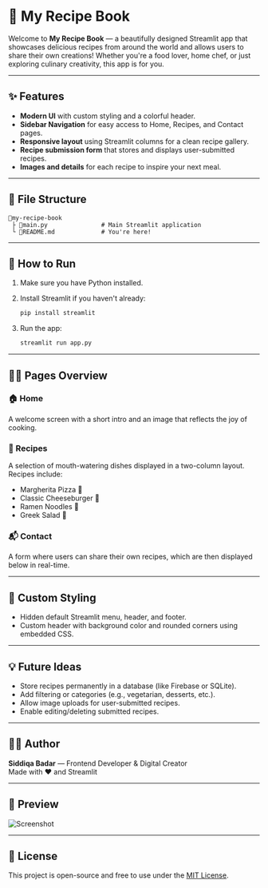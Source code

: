 # 🍔 My Recipe Book

Welcome to **My Recipe Book** — a beautifully designed Streamlit app that showcases delicious recipes from around the world and allows users to share their own creations! Whether you're a food lover, home chef, or just exploring culinary creativity, this app is for you.

---

## ✨ Features

- **Modern UI** with custom styling and a colorful header.
- **Sidebar Navigation** for easy access to Home, Recipes, and Contact pages.
- **Responsive layout** using Streamlit columns for a clean recipe gallery.
- **Recipe submission form** that stores and displays user-submitted recipes.
- **Images and details** for each recipe to inspire your next meal.

---

## 📁 File Structure

```
📆my-recipe-book
 ├️ 📄main.py               # Main Streamlit application
 └️ 📄README.md             # You're here!
```

---

## 🚀 How to Run

1. Make sure you have Python installed.
2. Install Streamlit if you haven't already:
   ```bash
   pip install streamlit
   ```

3. Run the app:
   ```bash
   streamlit run app.py
   ```

---

## 🧑‍🍳 Pages Overview

### 🏠 Home
A welcome screen with a short intro and an image that reflects the joy of cooking.

### 🍝 Recipes
A selection of mouth-watering dishes displayed in a two-column layout. Recipes include:
- Margherita Pizza 🍕
- Classic Cheeseburger 🍔
- Ramen Noodles 🍜
- Greek Salad 🥗

### 📬 Contact
A form where users can share their own recipes, which are then displayed below in real-time.

---

## 💅 Custom Styling

- Hidden default Streamlit menu, header, and footer.
- Custom header with background color and rounded corners using embedded CSS.

---

## 💡 Future Ideas

- Store recipes permanently in a database (like Firebase or SQLite).
- Add filtering or categories (e.g., vegetarian, desserts, etc.).
- Allow image uploads for user-submitted recipes.
- Enable editing/deleting submitted recipes.

---

## 👩‍🎨 Author

**Siddiqa Badar** — Frontend Developer & Digital Creator  
Made with ❤️ and Streamlit

---

## 📸 Preview

![Screenshot](https://images.unsplash.com/photo-1504674900247-0877df9cc836)

---

## 📃 License

This project is open-source and free to use under the [MIT License](LICENSE).
